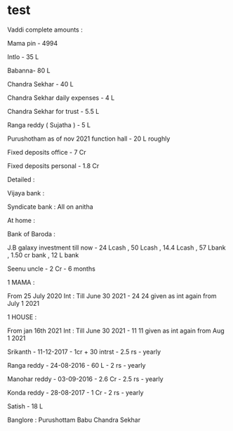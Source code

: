 # test


Vaddi complete amounts : 

Mama pin - 4994 

Intlo - 35 L

Babanna- 80 L

Chandra Sekhar - 40 L

Chandra Sekhar daily expenses - 4 L

Chandra Sekhar for trust - 5.5 L 

Ranga reddy ( Sujatha ) - 5 L


Purushotham as of nov 2021 function hall - 20 L roughly 

Fixed deposits office - 7 Cr 

Fixed deposits personal  - 1.8 Cr 

Detailed : 



Vijaya bank : 


Syndicate bank : 
All on anitha 


At home : 


Bank of Baroda : 



J.B galaxy investment till now  - 24 Lcash , 50 Lcash , 14.4 Lcash , 57 Lbank , 1.50 cr bank , 12 L bank 


Seenu uncle - 2 Cr - 6 months 

1 MAMA  : 

From 25 July 2020
Int : 
Till June 30 2021 - 24 
24 given as int again from July 1 2021 


1 HOUSE : 

From jan 16th 2021
Int : 
Till June 30 2021 - 11
11 given as int again from Aug 1 2021

Srikanth - 11-12-2017 - 1cr + 30 intrst - 2.5 rs - yearly

Ranga reddy - 24-08-2016 - 60 L - 2 rs - yearly

Manohar reddy -   03-09-2016 - 2.6 Cr - 2.5 rs - yearly 

Konda reddy - 28-08-2017 - 1 Cr - 2 rs - yearly 

Satish - 18 L 


Banglore : 
Purushottam 
Babu
Chandra Sekhar 

 
